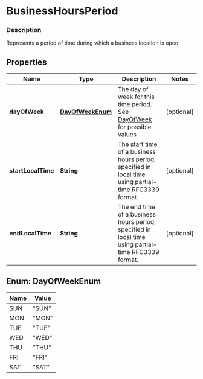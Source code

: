 
# BusinessHoursPeriod

### Description

 Represents a period of time during which a business location is open.

## Properties
Name | Type | Description | Notes
------------ | ------------- | ------------- | -------------
**dayOfWeek** | [**DayOfWeekEnum**](#DayOfWeekEnum) | The day of week for this time period. See [DayOfWeek](#type-dayofweek) for possible values |  [optional]
**startLocalTime** | **String** | The start time of a business hours period, specified in local time using partial-time RFC3339 format. |  [optional]
**endLocalTime** | **String** | The end time of a business hours period, specified in local time using partial-time RFC3339 format. |  [optional]


<a name="DayOfWeekEnum"></a>
## Enum: DayOfWeekEnum
Name | Value
---- | -----
SUN | &quot;SUN&quot;
MON | &quot;MON&quot;
TUE | &quot;TUE&quot;
WED | &quot;WED&quot;
THU | &quot;THU&quot;
FRI | &quot;FRI&quot;
SAT | &quot;SAT&quot;



